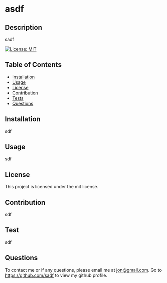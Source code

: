 
# asdf

## Description
sadf

[![License: MIT](https://img.shields.io/badge/License-MIT-yellow.svg)](https://opensource.org/licenses/MIT)
 
## Table of Contents 
* [Installation](#installation)
* [Usage](#usage)
* [License](#license)
* [Contribution](#contribution)
* [Tests](#test)
* [Questions](#questions)
    
## Installation
    
sdf
## Usage 
    
sdf
    
## License
This project is licensed under the mit license.
    
## Contribution 
    
sdf    
## Test 
    
sdf   

## Questions
To contact me or if any questions, please email me at jon@gmail.com.
Go to https://github.com/sadf to view my github profile.    
